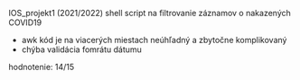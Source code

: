IOS_projekt1 (2021/2022)
shell script na filtrovanie záznamov o nakazených COVID19

- awk kód je na viacerých miestach neúhľadný a zbytočne komplikovaný 
- chýba validácia fomrátu dátumu

hodnotenie: 14/15
